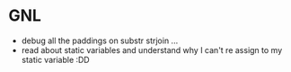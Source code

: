 # GNL

- debug all the paddings on substr strjoin ...
- read about static variables and understand why I can't re assign to my static variable :DD